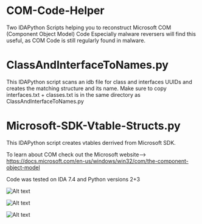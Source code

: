 # COM-Code-Helper
Two IDAPython Scripts helping you to reconstruct Microsoft COM (Component Object Model) Code
Especially malware reversers will find this useful, as COM Code is still regularly found in malware.

# ClassAndInterfaceToNames.py
This IDAPython script scans an idb file for class and interfaces UUIDs and creates the matching structure and its name.
Make sure to copy interfaces.txt + classes.txt is in the same directory as ClassAndInterfaceToNames.py


# Microsoft-SDK-Vtable-Structs.py
This IDAPython script creates vtables derrived from Microsoft SDK.


To learn about COM check out the Microsoft website--> https://docs.microsoft.com/en-us/windows/win32/com/the-component-object-model

Code was tested on IDA 7.4 and Python versions 2+3

![Alt text](relative/code/COM-Code-Original1.PNGimg.jpg?raw=true)

![Alt text](relative/code/COM-Code-Original2.PNGimg.jpg?raw=true)

![Alt text](relative/code/COM-Code-Original3.PNGimg.jpg?raw=true)
